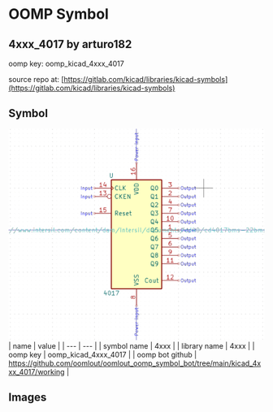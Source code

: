 # OOMP Symbol  
## 4xxx_4017  by arturo182  
  
oomp key: oomp_kicad_4xxx_4017  
  
source repo at: [https://gitlab.com/kicad/libraries/kicad-symbols](https://gitlab.com/kicad/libraries/kicad-symbols)  
## Symbol  
  
[![working.png](working_600.png)](working.png)  
| name | value | 
| --- | --- | 
| symbol name | 4xxx | 
| library name | 4xxx | 
| oomp key | oomp_kicad_4xxx_4017 | 
| oomp bot github | https://github.com/oomlout/oomlout_oomp_symbol_bot/tree/main/kicad_4xxx_4017/working | 
## Images  
